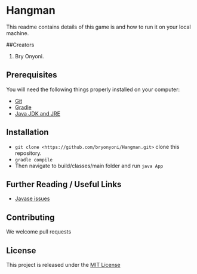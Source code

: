 # Hangman

This readme contains details of this game is and how to run it on your local machine.

##Creators
1. Bry Onyoni.

## Prerequisites

You will need the following things properly installed on your computer:

* [Git](https://git-scm.com/)
* [Gradle](https://gradle.org/install)
* [Java JDK and JRE](https://www3.ntu.edu.sg/home/ehchua/programming/howto/JDK_Howto.html)

## Installation

* `git clone <https://github.com/bryonyoni/Hangman.git>` clone this repository.
* `gradle compile`
* Then navigate to build/classes/main folder and run `java App`

## Further Reading / Useful Links

* [Javase issues](http://www.oracle.com/technetwork/java/javase/8-known-issues-2157115.html)

## Contributing

We welcome pull requests

## License

This project is released under the [MIT License](./LICENSE.md)
